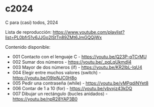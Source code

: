 # c2024

C para (casi) todos, 2024

Lista de reproducción: https://www.youtube.com/playlist?list=PL0bfr51v6JJGo2lStTn89ZMt6JmGQQjWx


Contenido disponible:

- 001 Contacto con el lenguaje C - https://youtu.be/Q23P-qTCrMU
- 002 Sumar dos números - https://youtu.be/_pqLqUkmdI4
- 003 Mayor de dos números (if) - https://youtu.be/KR2IbL-IqU4
- 004 Elegir entre muchos valores (switch) - https://youtu.be/09lpNJC0H8o
- 005 Pedir una contraseña (while) - https://youtu.be/vMPqdiNYet8
- 006 Contar de 1 a 10 (for) - https://youtu.be/ybvxjz43kDQ
- 007 Dibujar un rectángulo (bucles anidados) - https://youtu.be/npR28YAP3B0
